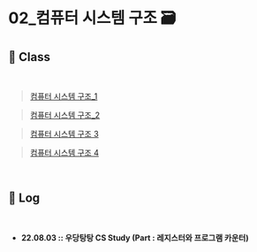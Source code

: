# 02_컴퓨터 시스템 구조 🗃️

## :school: Class 

​     

> [컴퓨터 시스템 구조_1](http://www.kocw.net/home/cview.do?lid=3e7271e2c4f94df4)

> [컴퓨터 시스템 구조_2](http://www.kocw.net/home/cview.do?lid=ff1a56bd0d759e31)

> [컴퓨터 시스템 구조 3](http://www.kocw.net/home/cview.do?lid=ff1a56bd0d759e31)

> [컴퓨터 시스템 구조 4](http://www.kocw.net/home/cview.do?lid=6de74734c21ccab4)

​     

## :pencil: Log 

​     

- **22.08.03 :: 우당탕탕 CS Study (Part : 레지스터와 프로그램 카운터)** 